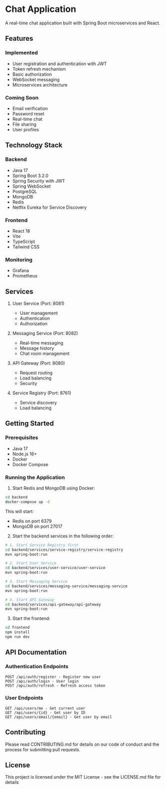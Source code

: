 # Chat Application

A real-time chat application built with Spring Boot microservices and React.

## Features

### Implemented
- User registration and authentication with JWT
- Token refresh mechanism
- Basic authorization
- WebSocket messaging
- Microservices architecture

### Coming Soon
- Email verification
- Password reset
- Real-time chat
- File sharing
- User profiles

## Technology Stack

### Backend
- Java 17
- Spring Boot 3.2.0
- Spring Security with JWT
- Spring WebSocket
- PostgreSQL
- MongoDB
- Redis
- Netflix Eureka for Service Discovery

### Frontend
- React 18
- Vite
- TypeScript
- Tailwind CSS

### Monitoring
- Grafana
- Prometheus

## Services

1. User Service (Port: 8081)
   - User management
   - Authentication
   - Authorization

2. Messaging Service (Port: 8082)
   - Real-time messaging
   - Message history
   - Chat room management

3. API Gateway (Port: 8080)
   - Request routing
   - Load balancing
   - Security

4. Service Registry (Port: 8761)
   - Service discovery
   - Load balancing

## Getting Started

### Prerequisites
- Java 17
- Node.js 16+
- Docker
- Docker Compose

### Running the Application

1. Start Redis and MongoDB using Docker:
```bash
cd backend
docker-compose up -d
```

This will start:
- Redis on port 6379
- MongoDB on port 27017

2. Start the backend services in the following order:
```bash
# 1. Start Service Registry first
cd backend/services/service-registry/service-registry
mvn spring-boot:run

# 2. Start User Service
cd backend/services/user-service/user-service
mvn spring-boot:run

# 3. Start Messaging Service
cd backend/services/messaging-service/messaging-service
mvn spring-boot:run

# 4. Start API Gateway
cd backend/services/api-gateway/api-gateway
mvn spring-boot:run
```

3. Start the frontend:
```bash
cd frontend
npm install
npm run dev
```

## API Documentation

### Authentication Endpoints
```
POST /api/auth/register - Register new user
POST /api/auth/login - User login
POST /api/auth/refresh - Refresh access token
```

### User Endpoints
```
GET /api/users/me - Get current user
GET /api/users/{id} - Get user by ID
GET /api/users/email/{email} - Get user by email
```

## Contributing
Please read CONTRIBUTING.md for details on our code of conduct and the process for submitting pull requests.

## License
This project is licensed under the MIT License - see the LICENSE.md file for details